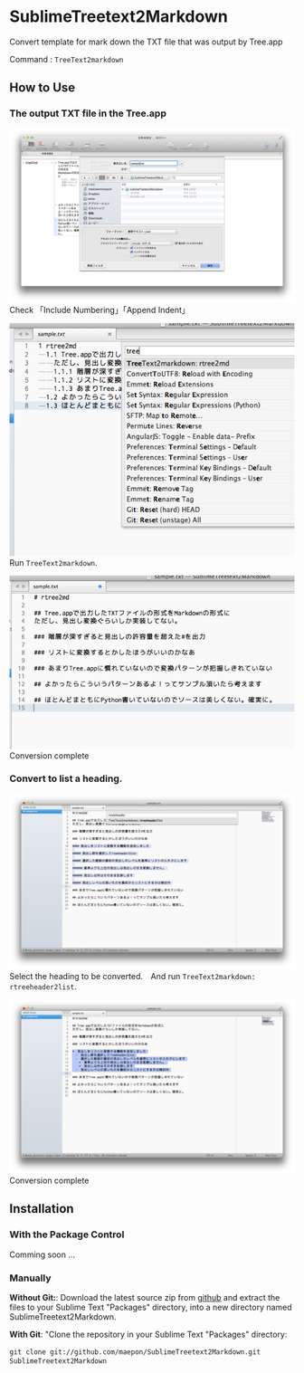 SublimeTreetext2Markdown
========================

Convert template for mark down the TXT file that was output by Tree.app

Command
: ```TreeText2markdown```

## How to Use

### The output TXT file in the Tree.app

![STEP1](./step1.png)<br>Check 「Include Numbering」「Append Indent」

![STEP2](./step2.png)<br>Run ```TreeText2markdown```.

![STEP3](./step3.png)<br>Conversion complete

### Convert to list a heading.

![2list Step1](./header2list1.png)<br>Select the heading to be converted.　And run ```TreeText2markdown: rtreeheader2list```.

![2list Step2](./header2list2.png)<br>Conversion complete

## Installation

### With the Package Control

Comming soon ...

### Manually

**Without Git:**: Download the latest source zip from [github](https://github.com/maepon/SublimeTreetext2Markdown) and extract the files to your Sublime Text "Packages" directory, into a new directory named SublimeTreetext2Markdown.

**With Git**: "Clone the repository in your Sublime Text "Packages" directory:

    git clone git://github.com/maepon/SublimeTreetext2Markdown.git SublimeTreetext2Markdown
